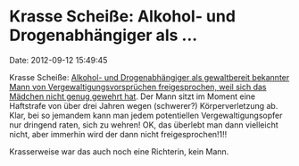Krasse Scheiße: Alkohol- und Drogenabhängiger als \...
======================================================

Date: 2012-09-12 15:49:45

Krasse Scheiße: [Alkohol- und Drogenabhängiger als gewaltbereit
bekannter Mann von Vergewaltigungsvorsprüchen freigesprochen, weil sich
das Mädchen nicht genug gewehrt
hat](http://www.hertener-allgemeine.de/lokales/marl/Maedchen-hat-sich-nicht-genug-gewehrt;art996,833782).
Der Mann sitzt im Moment eine Haftstrafe von über drei Jahren wegen
(schwerer?) Körperverletzung ab. Klar, bei so jemandem kann man jedem
potentiellen Vergewaltigungsopfer nur dringend raten, sich zu wehren!
OK, das überlebt man dann vielleicht nicht, aber immerhin wird der dann
nicht freigesprochen!1!!

Krasserweise war das auch noch eine Richterin, kein Mann.
